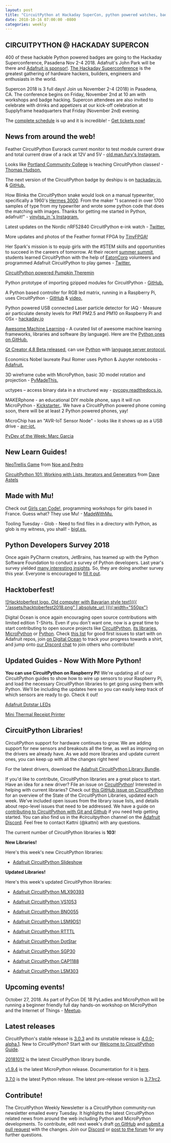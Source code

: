 ```yaml
---
layout: post
title: "CircuitPython at Hackaday SuperCon, python powered watches, badges, and more - oh my!"
date: 2018-10-16 07:00:00 -0800
categories: weekly
---
```


## CIRCUITPYTHON @ HACKADAY SUPERCON

400 of these hackable Python powered badges are going to the Hackaday Superconference, Pasadena Nov 2-4 2018. Adafruit's John Park will be there and [Adafruit is sponsor!](https://blog.adafruit.com/2018/10/09/400-of-these-are-going-to-the-hackaday-superconference-hackaday-hackadayio-supercon-adafruit/). [The Hackaday Superconference](https://hackaday.io/superconference/) is the greatest gathering of hardware hackers, builders, engineers and enthusiasts in the world.

Supercon 2018 is 3 full days! Join us November 2-4 (2018) in Pasadena, CA. The conference begins on Friday, November 2nd at 10 am with workshops and badge hacking. Supercon attendees are also invited to celebrate with drinks and appetizers at our kick-off celebration at Supplyframe headquarters that Friday (November 2nd) evening.

The [complete schedule](https://hackaday.io/superconference/#schedule) is up and it is incredible! - [Get tickets now!](https://www.eventbrite.com/e/hackaday-superconference-2018-tickets-47386813234?aff=adafruit)

## News from around the web!

Feather CircuitPython Eurorack current monitor to test module current draw and total current draw of a rack at 12V and 5V - [old.man.fury's Instagram.](https://www.instagram.com/p/Bo7HyF_AGvH/?tagged=circuitpython)

Looks like [Portland Community College](https://www.pcc.edu/) is teaching CircuitPython classes! - [Thomas Hudson.](https://www.instagram.com/p/BofJjfEh_b_/?tagged=circuitpython)

The next version of the CircuitPython badge by deshipu is on [hackaday.io.](https://hackaday.io/project/100853-circuitpython-badge/log/153701-sketching-the-next-version) & [GitHub.](https://github.com/circuitpython-badge/circuitpython-badge)

How Blinka the CircuitPython snake would look on a manual typewriter, specifically a 1960's [Hermes 3000](http://machinesoflovinggrace.com/hermes.htm). From the maker "I scanned in over 1700 samples of type from my typewriter and wrote some python code that does the matching with images. Thanks for getting me started in Python, adafruit!"  - [vinylsp_in 's Instagram.](https://www.instagram.com/p/BlcEk5_Fi6a/?tagged=circuitpython)

Latest updates on the Nordic nRF52840 CircuitPython e-ink watch - [Twitter.](https://twitter.com/arturo182/status/1050145301238038528)

More updates and photos of the Feather format FPGA by [TinyFPGA!](https://gist.github.com/klardotsh/cfe3038c59abbc6bb15be4cc6127497c)

Her Spark's mission is to equip girls with the #STEM skills and opportunities to succeed in the careers of tomorrow. At their recent [summer summit](https://www.herspark.org/summersummit), students learned CircuitPython with the help of [EatonCorp](http://www.eaton.com/us/en-us.html) volunteers and programmed Adafruit CircuitPython to play games - [Twitter.](https://twitter.com/hersparkorg/status/1050129475176939521?s=11)

[CircuitPython powered Pumpkin Theremin](https://twitter.com/sophywong/status/1051167743829917696)

Python prototype of importing gzipped modules for CircuitPython - [GitHub.](https://gist.github.com/klardotsh/cfe3038c59abbc6bb15be4cc6127497c)

A Python based controller for RGB led matrix, running in a Raspberry Pi, uses CircuitPython - [GitHub](https://github.com/flavio-fernandes/bedclock/tree/adafruit) & [video.](https://youtu.be/2VQixyqWGfE?t=585)

Python powered USB connected Laser particle detector for IAQ -  Measure air particulate density levels for PM1 PM2.5 and PM10 on Raspberry Pi and OSx - [hackaday.io](https://hackaday.io/project/161602-usb-connected-laser-particle-detector-for-iaq)

[Awesome Machine Learning](https://github.com/josephmisiti/awesome-machine-learning) - A curated list of awesome machine learning frameworks, libraries and software (by language). Here are the [Python ones on GitHub.](https://github.com/josephmisiti/awesome-machine-learning#python)

[Qt Creator 4.8 Beta released](https://blog.qt.io/blog/2018/10/11/qt-creator-4-8-beta-released/), can use [Python](https://github.com/palantir/python-language-server) with [language server protocol.](https://microsoft.github.io/language-server-protocol/)

Economics Nobel laureate Paul Romer uses Python & Jupyter notebooks - [Adafruit.](https://blog.adafruit.com/2018/10/09/economics-nobel-laureate-paul-romer-python-jupyter-notebooks-thepsf-projectjupyter-paulmromer/)

3D wireframe cube with MicroPython, basic 3D model rotation and projection - [PyMadeThis.](https://www.pymadethis.com/article/3d-rotating-cube-micropython-oled/)

uctypes – access binary data in a structured way - [pycopy.readthedocs.io.](https://pycopy.readthedocs.io/en/latest/library/uctypes.html)

MAKERphone - an educational DIY mobile phone, says it will run MicroPython - [Kickstarter.](https://www.kickstarter.com/projects/albertgajsak/makerphone-an-educational-diy-mobile-phone). We have a CircuitPython powered phone coming soon, there will be at least 2 Python powered phones, yay!

MicroChip has an "AVR-IoT Sensor Node" - looks like it shows up as a USB drive - [avr-iot.](https://avr-iot.com/)

[PyDev of the Week: Marc Garcia](http://www.blog.pythonlibrary.org/2018/10/15/pydev-of-the-week-marc-garcia/)

## New Learn Guides!

[NeoTrellis Game](https://learn.adafruit.com/neotrellis-box-game) from [Noe and Pedro](https://learn.adafruit.com/users/pixil3d)

[CircuitPython 101: Working with Lists, Iterators and Generators](https://learn.adafruit.com/circuitpython-101-list-and-things-iterators-generators) from [Dave Astels](https://learn.adafruit.com/users/dastels)

## Made with Mu!
Check out [Girls can Code!](https://gcc.prologin.org/), programming workshops for girls based in France. Guess what? They use Mu! - [MadeWithMu.](http://madewith.mu/mu/users/2018/10/12/allez-mu.html)

Tooling Tuesday - Glob - Need to find files in a directory with Python, as glob is my witness, you shall! - [bigl.es.](https://bigl.es/tooling-tuesday-glob/)

## Python Developers Survey 2018

Once again PyCharm creators, JetBrains, has teamed up with the Python Software Foundation to conduct a survey of Python developers. Last year's survey yielded [many interesting insights](https://www.jetbrains.com/research/python-developers-survey-2017/). So, they are doing another survey this year. Everyone is encouraged to [fill it out](https://surveys.jetbrains.com/s3/c7-python-developers-survey-2018).

## Hacktoberfest!

[![Hacktoberfest logo. Old computer with Bavarian style text]({{ "/assets/hacktoberfest2018.png" | absolute_url }}){:width="550px"}](https://hacktoberfest.digitalocean.com/)

Digital Ocean is once again encouraging open source contributions with limited edition T-Shirts. Even if you don't want one, now is a great time to start contributing to open source projects like [CircuitPython](https://github.com/adafruit/circuitpython), [its libraries](https://github.com/adafruit/?utf8=%E2%9C%93&q=Adafruit_CircuitPython&type=&language=),  [MicroPython](https://github.com/micropython/micropython) or [Python](https://github.com/python/cpython). Check [this list](https://github.com/search?q=label%3Ahacktoberfest+state%3Aopen+type%3Aissue+user%3Aadafruit) for good first issues to start with on Adafruit repos, join [on Digital Ocean](https://hacktoberfest.digitalocean.com/) to track your progress towards a shirt, and jump onto [our Discord chat](https://adafru.it/discord) to join others who contribute!

## Updated Guides - Now With More Python!

**You can use CircuitPython on Raspberry Pi!** We're updating all of our CircuitPython guides to show how to wire up sensors to your Raspberry Pi, and load the necessary CircuitPython libraries to get going using them with Python. We'll be including the updates here so you can easily keep track of which sensors are ready to go. Check it out!

[Adafruit Dotstar LEDs](https://learn.adafruit.com/adafruit-dotstar-leds)

[Mini Thermal Receipt Printer](https://learn.adafruit.com/mini-thermal-receipt-printer)

## CircuitPython Libraries!

CircuitPython support for hardware continues to grow. We are adding support for new sensors and breakouts all the time, as well as improving on the drivers we already have. As we add more libraries and update current ones, you can keep up with all the changes right here!

For the latest drivers, download the [Adafruit CircuitPython Library Bundle](https://github.com/adafruit/Adafruit_CircuitPython_Bundle/releases/latest).

If you'd like to contribute, CircuitPython libraries are a great place to start. Have an idea for a new driver? File an issue on [CircuitPython](https://github.com/adafruit/circuitpython/issues)! Interested in helping with current libraries? Check out [this GitHub issue on CircuitPython](UPDATEWITHURL) for an overview of the State of the CircuitPython Libraries, updated each week. We've included open issues from the library issue lists, and details about repo-level issues that need to be addressed. We have a guide on [contributing to CircuitPython with Git and Github](https://learn.adafruit.com/contribute-to-circuitpython-with-git-and-github) if you need help getting started. You can also find us in the #circuitpython channel on the [Adafruit Discord](https://adafru.it/discord). Feel free to contact Kattni (@kattni) with any questions.

The current number of CircuitPython libraries is **103**!

**New Libraries!**

Here's this week's new CircuitPython libraries:

* [Adafruit CircuitPython Slideshow](https://github.com/adafruit/Adafruit_CircuitPython_Slideshow)

**Updated Libraries!**

Here's this week's updated CircuitPython libraries:

* [Adafruit CircuitPython MLX90393](https://github.com/adafruit/Adafruit_CircuitPython_MLX90393)

* [Adafruit CircuitPython VS1053](https://github.com/adafruit/Adafruit_CircuitPython_VS1053)

* [Adafruit CircuitPython BNO055](https://github.com/adafruit/Adafruit_CircuitPython_BNO055)

* [Adafruit CircuitPython LSM9DS1](https://github.com/adafruit/Adafruit_CircuitPython_LSM9DS1)

* [Adafruit CircuitPython RTTTL](https://github.com/adafruit/Adafruit_CircuitPython_RTTTL)

* [Adafruit CircuitPython DotStar](https://github.com/adafruit/Adafruit_CircuitPython_DotStar)

* [Adafruit CircuitPython SGP30](https://github.com/adafruit/Adafruit_CircuitPython_SGP30)

* [Adafruit CircuitPython CAP1188](https://github.com/adafruit/Adafruit_CircuitPython_CAP1188)

* [Adafruit CircuitPython LSM303](https://github.com/adafruit/Adafruit_CircuitPython_LSM303)

## Upcoming events!

October 27, 2018. As part of PyCon DE 18 PyLadies and MicroPython will be running a beginner friendly full day hands-on workshop on MicroPython and the Internet of Things - [Meetup](https://www.meetup.com/de-DE/PyData-Suedwest/events/253574767/).

## Latest releases

CircuitPython's stable release is [3.0.3](https://github.com/adafruit/circuitpython/releases/latest) and its unstable release is [4.0.0-alpha.1](https://github.com/adafruit/circuitpython/releases). New to CircuitPython? Start with our [Welcome to CircuitPython Guide](https://learn.adafruit.com/welcome-to-circuitpython).

[20181012](https://github.com/adafruit/Adafruit_CircuitPython_Bundle/releases/latest) is the latest CircuitPython library bundle.

[v1.9.4](https://micropython.org/download) is the latest MicroPython release. Documentation for it is [here](http://docs.micropython.org/en/latest/pyboard/).

[3.7.0](https://www.python.org/downloads/) is the latest Python release. The latest pre-release version is [3.7.1rc2](https://www.python.org/download/pre-releases/).

## Contribute!

The CircuitPython Weekly Newsletter is a CircuitPython community-run newsletter emailed every Tuesday. It highlights the latest CircuitPython related news from around the web including Python and MicroPython developments. To contribute, edit next week's draft [on GitHub](https://github.com/adafruit/circuitpython-weekly-newsletter/tree/gh-pages/_drafts) and [submit a pull request](https://help.github.com/articles/editing-files-in-your-repository/) with the changes. Join our [Discord](https://adafru.it/discord) or [post to the forum](https://forums.adafruit.com/viewforum.php?f=60) for any further questions.
